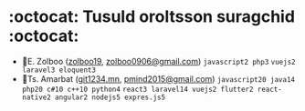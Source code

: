 # :octocat: Tusuld oroltsson suragchid :octocat:

* :rocket:E. Zolboo  ([zolboo19](https://github.com/zolboo19), zolboo0906@gmail.com) `javascript2 php3` `vuejs2 laravel3 eloquent3`
* :whale:Ts. Amarbat ([git1234.mn](https://github.com/git1234mn), pmind2015@gmail.com) `javascript20 java14 php20 c#10 c++10 python4` `react3 laravel14 vuejs2 flutter2 react-native2 angular2 nodejs5 expres.js5`

